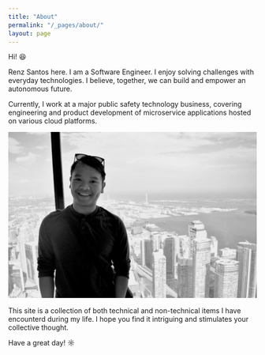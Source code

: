 ```yaml
---
title: "About"
permalink: "/_pages/about/"
layout: page
---
```


Hi! &#128518;

Renz Santos here. I am a Software Engineer. I enjoy solving challenges with everyday technologies. I believe, together, we can build and empower an autonomous future.

Currently, I work at a major public safety technology business, covering engineering and product development of microservice applications hosted on various cloud platforms.

![title](/images/me.jpg)

This site is a collection of both technical and non-technical items I have encounterd during my life. I hope you find it intriguing and stimulates your collective thought.

Have a great day! &#9788;
